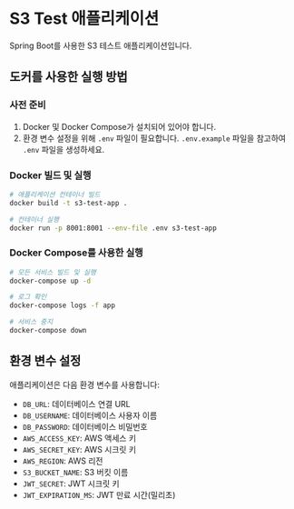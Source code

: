 # S3 Test 애플리케이션

Spring Boot를 사용한 S3 테스트 애플리케이션입니다.

## 도커를 사용한 실행 방법

### 사전 준비

1. Docker 및 Docker Compose가 설치되어 있어야 합니다.
2. 환경 변수 설정을 위해 `.env` 파일이 필요합니다. `.env.example` 파일을 참고하여 `.env` 파일을 생성하세요.

### Docker 빌드 및 실행

```bash
# 애플리케이션 컨테이너 빌드
docker build -t s3-test-app .

# 컨테이너 실행
docker run -p 8001:8001 --env-file .env s3-test-app
```

### Docker Compose를 사용한 실행

```bash
# 모든 서비스 빌드 및 실행
docker-compose up -d

# 로그 확인
docker-compose logs -f app

# 서비스 중지
docker-compose down
```

## 환경 변수 설정

애플리케이션은 다음 환경 변수를 사용합니다:

- `DB_URL`: 데이터베이스 연결 URL
- `DB_USERNAME`: 데이터베이스 사용자 이름
- `DB_PASSWORD`: 데이터베이스 비밀번호
- `AWS_ACCESS_KEY`: AWS 액세스 키
- `AWS_SECRET_KEY`: AWS 시크릿 키
- `AWS_REGION`: AWS 리전
- `S3_BUCKET_NAME`: S3 버킷 이름
- `JWT_SECRET`: JWT 시크릿 키
- `JWT_EXPIRATION_MS`: JWT 만료 시간(밀리초) 